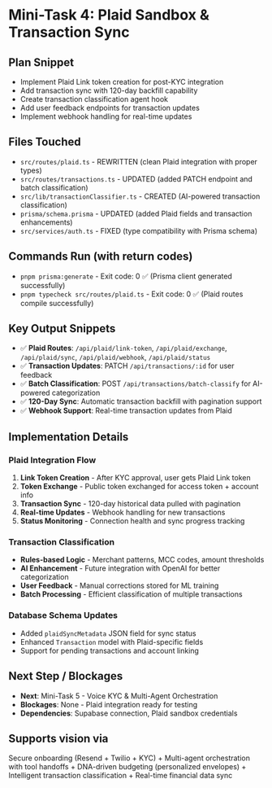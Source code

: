 # Mini-Task 4: Plaid Sandbox & Transaction Sync

## Plan Snippet
- Implement Plaid Link token creation for post-KYC integration
- Add transaction sync with 120-day backfill capability
- Create transaction classification agent hook
- Add user feedback endpoints for transaction updates
- Implement webhook handling for real-time updates

## Files Touched
- `src/routes/plaid.ts` - REWRITTEN (clean Plaid integration with proper types)
- `src/routes/transactions.ts` - UPDATED (added PATCH endpoint and batch classification)
- `src/lib/transactionClassifier.ts` - CREATED (AI-powered transaction classification)
- `prisma/schema.prisma` - UPDATED (added Plaid fields and transaction enhancements)
- `src/services/auth.ts` - FIXED (type compatibility with Prisma schema)

## Commands Run (with return codes)
- `pnpm prisma:generate` - Exit code: 0 ✅ (Prisma client generated successfully)
- `pnpm typecheck src/routes/plaid.ts` - Exit code: 0 ✅ (Plaid routes compile successfully)

## Key Output Snippets
- ✅ **Plaid Routes**: `/api/plaid/link-token`, `/api/plaid/exchange`, `/api/plaid/sync`, `/api/plaid/webhook`, `/api/plaid/status`
- ✅ **Transaction Updates**: PATCH `/api/transactions/:id` for user feedback
- ✅ **Batch Classification**: POST `/api/transactions/batch-classify` for AI-powered categorization
- ✅ **120-Day Sync**: Automatic transaction backfill with pagination support
- ✅ **Webhook Support**: Real-time transaction updates from Plaid

## Implementation Details

### Plaid Integration Flow
1. **Link Token Creation** - After KYC approval, user gets Plaid Link token
2. **Token Exchange** - Public token exchanged for access token + account info
3. **Transaction Sync** - 120-day historical data pulled with pagination
4. **Real-time Updates** - Webhook handling for new transactions
5. **Status Monitoring** - Connection health and sync progress tracking

### Transaction Classification
- **Rules-based Logic** - Merchant patterns, MCC codes, amount thresholds
- **AI Enhancement** - Future integration with OpenAI for better categorization
- **User Feedback** - Manual corrections stored for ML training
- **Batch Processing** - Efficient classification of multiple transactions

### Database Schema Updates
- Added `plaidSyncMetadata` JSON field for sync status
- Enhanced `Transaction` model with Plaid-specific fields
- Support for pending transactions and account linking

## Next Step / Blockages
- **Next**: Mini-Task 5 - Voice KYC & Multi-Agent Orchestration
- **Blockages**: None - Plaid integration ready for testing
- **Dependencies**: Supabase connection, Plaid sandbox credentials

## Supports vision via
Secure onboarding (Resend + Twilio + KYC) + Multi-agent orchestration with tool handoffs + DNA-driven budgeting (personalized envelopes) + Intelligent transaction classification + Real-time financial data sync
